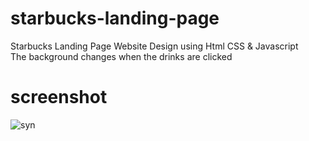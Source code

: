 # starbucks-landing-page
Starbucks Landing Page Website Design using Html CSS & Javascript <br>
The background changes when the drinks are clicked
# screenshot
![syn](https://user-images.githubusercontent.com/49809450/102141471-eb02fc00-3e71-11eb-9e8e-bd91b1404f37.PNG)
